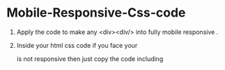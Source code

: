# Mobile-Responsive-Css-code
1. Apply the code to make any &lt;div>&lt;div/> into fully mobile responsive .

2. Inside your html css code if you face  your <div> is not responsive then just copy the code including <style><style/> .
  
3. Paste it inside your < section>  < section/> code.

4. Allign the code according to its position
